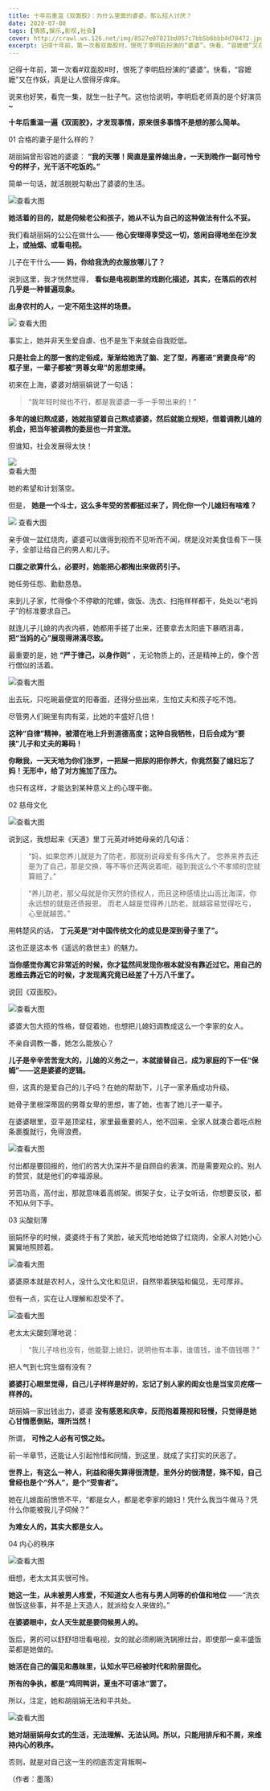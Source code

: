 ```yaml
---
title: 十年后重温《双面胶》：为什么里面的婆婆，那么招人讨厌？
date: 2020-07-08
tags: [情感,娱乐,影视,社会]
cover: http://crawl.ws.126.net/img/8527e07021bd057c7bb5b6bbb4d70472.jpg
excerpt: 记得十年前，第一次看双面胶时，恨死了李明启扮演的“婆婆”。快看，“容嬷嬷”又在作妖，真是让人恨得牙痒痒。说来也好笑，看完一集，就生一肚子气。这也恰说明，李明启老师真的是个好演员~**十年后重温一遍《双面胶》，才发现事情，原来很多
---
```

记得十年前，第一次看#双面胶#时，恨死了李明启扮演的“婆婆”。快看，“容嬷嬷”又在作妖，真是让人恨得牙痒痒。

说来也好笑，看完一集，就生一肚子气。这也恰说明，李明启老师真的是个好演员~

**十年后重温一遍《双面胶》，才发现事情，原来很多事情不是想的那么简单。**

01 合格的妻子是什么样的？

胡丽娟曾形容她的婆婆： **“我的天哪！简直是童养媳出身，一天到晚作一副可怜兮兮的样子，光干活不吃饭的。”**

简单一句话，就活脱脱勾勒出了婆婆的生活。

![](http://crawl.ws.126.net/img/8527e07021bd057c7bb5b6bbb4d70472.jpg)查看大图

**她活着的目的，就是伺候老公和孩子，她从不认为自己的这种做法有什么不妥。**

我们看胡丽娟的公公在做什么—— **他心安理得享受这一切，悠闲自得地坐在沙发上，或抽烟、或看电视。**

儿子在干什么—— **妈，你给我洗的衣服放哪儿了？**

说到这里，我才恍然觉得， **看似是电视剧里的戏剧化描述，其实，在落后的农村几乎是一种普遍现象。**

**出身农村的人，一定不陌生这样的场景。**

![](http://crawl.ws.126.net/img/3cebb04bf6c5b7850aa519cff810944f.jpg) 查看大图

事实上，她并非天生爱自虐、也不是生下来就会自我贬低。

**只是社会上的那一套约定俗成，渐渐给她洗了脑、定了型，再塞进“贤妻良母”的框子里，一辈子都被“男尊女卑”的思想束缚。**

初来在上海，婆婆对胡丽娟说了一句话：

> “我年轻时候也不行，都是我婆婆一手一手带出来的！”

  
  

**多年的媳妇熬成婆，她就指望着自己熬成婆婆，然后就能立规矩，借着调教儿媳的机会，把当年被调教的委屈也一并宣泄。**

但谁知，社会发展得太快！

![](http://crawl.ws.126.net/img/d7a88b056901ad1bcebcca27f42ff67f.gif)  
查看大图  

她的希望和计划落空。

但是， **她是一个斗士，这么多年受的苦都挺过来了，同化你一个儿媳妇有啥难？**

![](http://crawl.ws.126.net/img/96d8cffaf4e8144e1c302c2c89ee2abd.jpg) 查看大图

亲手做一盆红烧肉，婆婆可以做得到视而不见听而不闻，楞是没对美食佳肴下一筷子，全部让给自己的男人和儿子。

**口腹之欲算什么，必要时，她能把心都掏出来做药引子。**

她任劳任怨、勤勤恳恳。

来到儿子家，忙得像个不停歇的陀螺，做饭、洗衣、扫拖样样都干，处处以“老妈子”的标准要求自己。

就连儿子儿媳的内衣内裤，她都用手搓了出来，还要拿去太阳底下暴晒消毒， **把“当妈的心”展现得淋漓尽致。**

最重要的是，她 **“严于律己，以身作则”** ，无论物质上的，还是精神上的，像个苦行僧似的活着。

![](http://crawl.ws.126.net/img/800fc6231bab25f086d1174d959580b9.jpg)查看大图

出去玩，只吃碗最便宜的阳春面，还得分些出来，生怕丈夫和孩子吃不饱。

尽管男人们碗里有肉有菜，比她的丰盛好几倍！

**这种“自律”精神，被潜在地上升到道德高度；这种自我牺牲，日后会成为“要挟”儿子和丈夫的筹码！**

**你瞅我，一天天地为你们张罗，一把屎一把尿的把你养大，你竟然娶了媳妇忘了妈！无形中，给了对方施加了压力。**

也只有这样，才能达到某种意义上的心理平衡。

02 慈母文化

![](http://crawl.ws.126.net/img/ae7cc9e7c9b04159b6cac441994a9440.jpg)查看大图

说到这，我想起来《天道》里丁元英对峙她母亲的几句话：

> “妈，如果您养儿就是为了防老，那就别说母爱有多伟大了。 您养来养去还是为了自己，那是交换，等不等价还两说着呢，碰到我这么个不孝顺的您就算赔了。”

> “养儿防老，那父母就是你天然的债权人，而且这种感情比山高比海深，你永远想的就是还债报恩。 而老人越是觉得养儿防老，就越容易觉得吃亏，心里就越苦。”

  
  

用韩楚风的话， **丁元英是“对中国传统文化的成见是深到骨子里了”。**

这也正是这本书《遥远的救世主》的魅力。

**当你感觉你离它非常近的时候，你才猛然间发现你根本就没有靠近过它。用自己的思维去靠近它的时候，才发现离究竟已经差了十万八千里了。**

说回《双面胶》。

![](http://crawl.ws.126.net/img/8641cf85b13c6382d74da10df12b9987.jpg)查看大图

婆婆大包大揽的性格，督促着她，也想把儿媳妇调教成这么一个李家的女人。

不亲自调教一番，她怎么能放心？

**儿子是辛辛苦苦宠大的，儿媳的义务之一，本就接替自己，成为家庭的下一任“保姆”——这是婆婆的逻辑。**

但，这真的是爱自己的儿子吗？在她的帮助下，儿子一家矛盾成功升级。

她骨子里根深蒂固的男尊女卑的思想，害了她，也害了她儿子一辈子。

在婆婆眼里，亚平是顶梁柱，家里最重要的人，他不回来，全家人就凑合着吃点粉条裹腹就行，免得浪费。

![](http://crawl.ws.126.net/img/675f698b7dc82943f49c215179d4c835.jpg)查看大图

付出都是要回报的，他们的苦大仇深并不是自顾自的表演，而是需要观众的。别人的赞赏，就是他们的幸福源泉。

劳苦功高，高付出，那就意味着高绑架。绑架子女，让子女听话，你想要反驳，都不知从何下手。

03 尖酸刻薄

丽娟怀孕的时候，婆婆终于有了笑脸，破天荒地给她做了红烧肉，全家人对她小心翼翼地照顾着。

![](http://crawl.ws.126.net/img/19a6d2a687dcac52bedb5aee5d3ceb90.jpg)查看大图

婆婆原本就是农村人，没什么文化和见识，自然带着狭隘和偏见，无可厚非。

但有一点，实在让人理解和忍受不了。

![](http://crawl.ws.126.net/img/996b53b99737ffd83e123f6c170806ef.jpg)查看大图

老太太尖酸刻薄地说：

> “我儿子啥也没有，他能娶上媳妇，说明他有本事，谁值钱，谁不值钱哪？”

  
  

把人气到七窍生烟有没有？

**婆婆打心眼里觉得，自己儿子样样是好的，忘记了别人家的闺女也是当宝贝疙瘩一样养的。**

胡丽娟一家出钱出力，婆婆 **没有感恩和庆幸，反而抱着蔑视和轻慢，只觉得是她心甘情愿倒贴，理所当然！**

所谓， **可怜之人必有可恨之处。**

前一半章节，还能让人引起怜惜和同情，到这里，就成了实打实的厌恶了。

**世界上，有这么一种人，利益和得失算得很清楚，里外分的很清楚，殊不知，自己曾经也是个“外人”，是个“受害者”。**

她在儿媳面前愤愤不平，“都是女人，都是老李家的媳妇！凭什么我当牛做马？凭什么你能被我儿子伺候？”

**为难女人的，其实大都是女人。**

04 内心的秩序

![](http://crawl.ws.126.net/img/9515c57a6fc2cc4d17c0eb2e5a59332b.jpg)查看大图

细想，老太太其实很可怜。

**她这一生，从未被男人疼爱，不知道女人也有与男人同等的价值和地位** ——“洗衣做饭这些事，并不是上天造人，就派给女人来做的。”

**在婆婆眼中，女人天生就是要伺候男人的。**

饭后，男的可以舒舒坦坦看电视，女的就必须刷碗洗锅擦灶台，即使那一桌丰盛饭菜都是她做的。

**她活在自己的偏见和愚昧里，认知水平已经被时代和阶层固化。**

**所有的争执，都是“鸡同鸭讲，夏虫不可语冰”罢了。**

所以，注定，她和胡丽娟无法和平共处。

![](http://crawl.ws.126.net/img/8e8e4019be889da0e2be59e38db7e7e1.jpg)查看大图

**她对胡丽娟母女式的生活，无法理解、无法认同。所以，只能用排斥和不屑，来维持内心的秩序。**

否则，就是对自己这一生的彻底否定背叛啊~

（作者：墨落）

